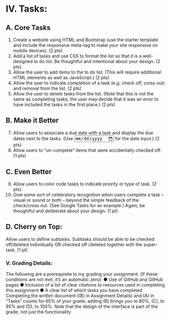 # IV. Tasks:
## A. Core Tasks
1. Create a website using HTML and Bootstrap (use the starter template and include the
responsive meta-tag to make your site responsive on mobile devices). (2 pts)
2. Add a list of tasks and use CSS to format the list so that it is a well-designed to do list. Be
thoughtful and intentional about your design. (2 pts)
3. Allow the user to add items to the to do list. (This will require additional HTML elements
as well as JavaScript.) (2 pts)
4. Allow the user to indicate completion of a task (e.g. check off, cross out) and removal
from the list. (2 pts)
5. Allow the user to delete tasks from the list. (Note that this is not the same as completing
tasks; the user may decide that it was an error to have included the tasks in the first
place.) (2 pts)

## B. Make it Better
7. Allow users to associate a due date with a task and display the due dates next to the
tasks. (Use <input type="date"> for the date input.) (2 pts)
8. Allow users to “un-complete” items that were accidentally checked off. (1 pts)
   
## C. Even Better
9. Allow users to color code tasks to indicate priority or type of task. (2 pts)
10. Give some sort of celebratory recognition when users complete a task – visual or sound
or both – beyond the simple feedback of the check/cross out. (See Google Tasks for an
example.) Again, be thoughtful and deliberate about your design. (1 pt)

## D. Cherry on Top:
Allow users to define subtasks. Subtasks should be able to be checked off/deleted
individually OR checked off /deleted together with the super-task. (1 pt)

### V. Grading Details:
The following are a prerequisite to my grading your assignment. (If these conditions are not met,
it’s an automatic zero):
● Use of GitHub and GitHub pages
● Inclusion of a list of clear citations to resources used in completing this assignment
● A clear list of which tasks you have completed
Completing the written document ((B) in Assignment Details) and (A) in “Tasks” counts for 65%
of your grade; adding (B) brings you to 80%, (C), to 95% and (D), to 100%.
Note that the design of the interface is part of the grade, not just the functionality
